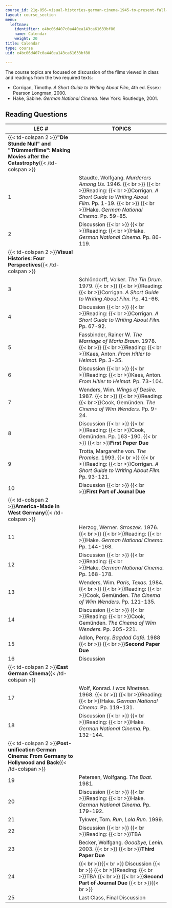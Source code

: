 ```yaml
---
course_id: 21g-056-visual-histories-german-cinema-1945-to-present-fall-2003
layout: course_section
menu:
  leftnav:
    identifier: e4bc06d407c0a440ea143ca61633bf80
    name: Calendar
    weight: 20
title: Calendar
type: course
uid: e4bc06d407c0a440ea143ca61633bf80

---
```


The course topics are focused on discussion of the films viewed in class and readings from the two required texts:

*   Corrigan, Timothy. _A Short Guide to Writing About Film_, 4th ed. Essex: Pearson Longman, 2000.
*   Hake, Sabine. _German National Cinema_. New York: Routledge, 2001.

Reading Questions
-----------------

| LEC # | TOPICS |
| --- | --- |
| {{< td-colspan 2 >}}**"Die Stunde Null" and "Trümmerfilme": Making Movies after the Catastrophy**{{< /td-colspan >}} ||
| 1 | Staudte, Wolfgang. _Murderers Among Us._ 1946.  {{< br >}}  {{< br >}}Reading:  {{< br >}}Corrigan. _A Short Guide to Writing About Film_. Pp. 1-19.  {{< br >}}  {{< br >}}Hake. _German National Cinema._ Pp. 59-85. |
| 2 | Discussion  {{< br >}}  {{< br >}}Reading:  {{< br >}}Hake. _German National Cinema_. Pp. 86-119. |
| {{< td-colspan 2 >}}**Visual Histories: Four Perspectives**{{< /td-colspan >}} ||
| 3 | Schlöndorff, Volker. _The Tin Drum_. 1979.  {{< br >}}  {{< br >}}Reading:  {{< br >}}Corrigan. _A Short Guide to Writing About Film._ Pp. 41-66. |
| 4 | Discussion  {{< br >}}  {{< br >}}Reading:  {{< br >}}Corrigan. _A Short Guide to Writing About Film._ Pp. 67-92. |
| 5 | Fassbinder, Rainer W. _The Marriage of Maria Braun._ 1978.  {{< br >}}  {{< br >}}Reading:  {{< br >}}Kaes, Anton. _From Hitler to Heimat._ Pp. 3-35. |
| 6 | Discussion  {{< br >}}  {{< br >}}Reading:  {{< br >}}Kaes, Anton. _From Hitler to Heimat._ Pp. 73-104. |
| 7 | Wenders, Wim. _Wings of Desire._ 1987.  {{< br >}}  {{< br >}}Reading:  {{< br >}}Cook, Gemünden. _The Cinema of Wim Wenders._ Pp. 9-24. |
| 8 | Discussion  {{< br >}}  {{< br >}}Reading:  {{< br >}}Cook, Gemünden. Pp. 163-190.  {{< br >}}  {{< br >}}**First Paper Due** |
| 9 | Trotta, Margarethe von. _The Promise._ 1993.  {{< br >}}  {{< br >}}Reading:  {{< br >}}Corrigan. _A Short Guide to Writing About Film._ Pp. 93-121. |
| 10 | Discussion  {{< br >}}  {{< br >}}**First Part of Jounal Due** |
| {{< td-colspan 2 >}}**America-Made in West Germany**{{< /td-colspan >}} ||
| 11 | Herzog, Werner. _Stroszek_. 1976.  {{< br >}}  {{< br >}}Reading:  {{< br >}}Hake. _German National Cinema._ Pp. 144-168. |
| 12 | Discussion  {{< br >}}  {{< br >}}Reading:  {{< br >}}Hake. _German National Cinema._ Pp. 168-178. |
| 13 | Wenders, Wim. _Paris, Texas._ 1984.  {{< br >}}  {{< br >}}Reading:  {{< br >}}Cook, Gemünden. _The Cinema of Wim Wenders._ Pp. 121-135. |
| 14 | Discussion  {{< br >}}  {{< br >}}Reading:  {{< br >}}Cook, Gemünden. _The Cinema of Wim Wenders._ Pp. 205-221. |
| 15 | Adlon, Percy. _Bagdad Café_. 1988  {{< br >}}  {{< br >}}**Second Paper Due** |
| 16 | Discussion |
| {{< td-colspan 2 >}}**East German Cinema**{{< /td-colspan >}} ||
| 17 | Wolf, Konrad. _I was Nineteen._ 1968.  {{< br >}}  {{< br >}}Reading:  {{< br >}}Hake. _German National Cinema._ Pp. 119-131. |
| 18 | Discussion  {{< br >}}  {{< br >}}Reading:  {{< br >}}Hake. _German National Cinema._ Pp. 132-144. |
| {{< td-colspan 2 >}}**Post-unification German Cinema: From Germany to Hollywood and Back**{{< /td-colspan >}} ||
| 19 | Petersen, Wolfgang. _The Boat._ 1981. |
| 20 | Discussion  {{< br >}}  {{< br >}}Reading:  {{< br >}}Hake. _German National Cinema._ Pp. 179-192. |
| 21 | Tykwer, Tom. _Run, Lola Run._ 1999. |
| 22 | Discussion  {{< br >}}  {{< br >}}Reading:  {{< br >}}TBA |
| 23 | Becker, Wolfgang. _Goodbye, Lenin._ 2003.  {{< br >}}  {{< br >}}**Third Paper Due** |
| 24 |  {{< br >}}{{< br >}} Discussion  {{< br >}}  {{< br >}}Reading:  {{< br >}}TBA  {{< br >}}  {{< br >}}**Second Part of Journal Due** {{< br >}}{{< br >}}  |
| 25 | Last Class, Final Discussion